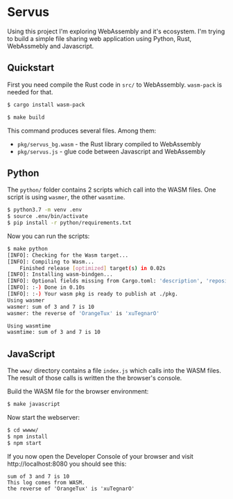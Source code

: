 # Servus

Using this project I'm exploring WebAssembly and it's ecosystem. I'm trying to
build a simple file sharing web application using Python, Rust, WebAssmebly
and Javascript.


## Quickstart

First you need compile the Rust code in `src/` to WebAssembly. `wasm-pack` is
needed for that.

``` bash
$ cargo install wasm-pack
```

``` bash
$ make build
```

This command produces several files. Among them:

* `pkg/servus_bg.wasm` - the Rust library compiled to WebAssembly
* `pkg/servus.js` - glue code between Javascript and WebAssembly

## Python

The `python/` folder contains 2 scripts which call into the WASM files. One
script is using `wasmer`, the other `wasmtime`.

``` bash
$ python3.7 -m venv .env
$ source .env/bin/activate
$ pip install -r python/requirements.txt
```

Now you can run the scripts:

``` bash
$ make python
[INFO]: Checking for the Wasm target...
[INFO]: Compiling to Wasm...
    Finished release [optimized] target(s) in 0.02s
[INFO]: Installing wasm-bindgen...
[INFO]: Optional fields missing from Cargo.toml: 'description', 'repository', and 'license'. These are not necessary, but recommended
[INFO]: :-) Done in 0.10s
[INFO]: :-) Your wasm pkg is ready to publish at ./pkg.
Using wasmer
wasmer: sum of 3 and 7 is 10
wasmer: the reverse of 'OrangeTux' is 'xuTegnarO'

Using wasmtime
wasmtime: sum of 3 and 7 is 10
```

## JavaScript

The `www/` directory contains a file `index.js` which calls into the WASM
files. The result of those calls is written the the browser's console.

Build the WASM file for the browser environment:

``` bash
$ make javascript
```

Now start the webserver:

``` bash
$ cd wwww/
$ npm install
$ npm start
```

If you now open the Developer Console of your browser and visit
http://localhost:8080 you should see this:

```
sum of 3 and 7 is 10
This log comes from WASM.
the reverse of 'OrangeTux' is 'xuTegnarO'
```
